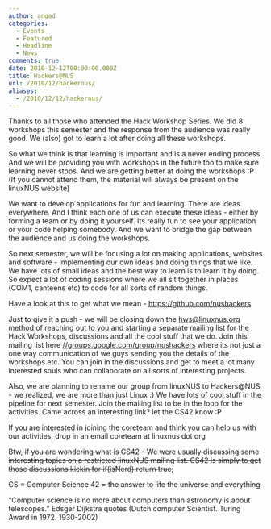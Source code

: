 ```yaml
---
author: angad
categories:
  - Events
  - Featured
  - Headline
  - News
comments: true
date: 2010-12-12T00:00:00.000Z
title: Hackers@NUS
url: /2010/12/hackernus/
aliases:
  - /2010/12/12/hackernus/
---
```


Thanks to all those who attended the Hack Workshop Series. We did 8 workshops this semester and the response from the audience was really good. We (also) got to learn a lot after doing all these workshops.

So what we think is that learning is important and is a never ending process. And we will be providing you with workshops in the future too to make sure learning never stops. And we are getting better at doing the workshops :P (If you cannot attend them, the material will always be present on the linuxNUS website)

We want to develop applications for fun and learning. There are ideas everywhere. And I think each one of us can execute these ideas - either by forming a team or by doing it yourself. Its really fun to see your application or your code helping somebody. And we want to bridge the gap between the audience and us doing the workshops.

So next semester, we will be focusing a lot on making applications, websites and software - Implementing our own ideas and doing things that we like. We have lots of small ideas and the best way to learn is to learn it by doing. So expect a lot of coding sessions where we all sit together in places (COM1, canteens etc) to code for all sorts of random things.

Have a look at this to get what we mean - <a href="https://github.com/nushackers">https://github.com/nushackers</a>

Just to give it a push - we will be closing down the hws@linuxnus.org method of reaching out to you and starting a separate mailing list for the Hack Workshops, discussions and all the cool stuff that we do. Join this mailing list here <a href="//groups.google.com/group/nushackers">//groups.google.com/group/nushackers</a> where its not just a one way communication of we guys sending you the details of the workshops etc. You can join in the discussions and get to meet a lot many interested souls who can collaborate on all sorts of interesting projects.

Also, we are planning to rename our group from linuxNUS to Hackers@NUS - we realized, we are more than just Linux :) We have lots of cool stuff in the pipeline for next semester. Join the mailing list to be in the loop for the activities. Came across an interesting link? let the CS42 know :P

If you are interested in joining the coreteam and think you can help us with our activities, drop in an email coreteam at linuxnus dot org

<span style="text-decoration: line-through;">Btw, if you are wondering what is CS42 -
We were usually discussing some interesting topics on a restricted linuxNUS mailing list.
CS42 is simply to get those discussions kickin for if(isNerd) return true;</span>

<span style="text-decoration: line-through;">CS = Computer Science
42 = the answer to life the universe and everything</span>

“Computer science is no more about computers than astronomy is about telescopes.”
Edsger Dijkstra quotes (Dutch computer Scientist. Turing Award in 1972. 1930-2002)
